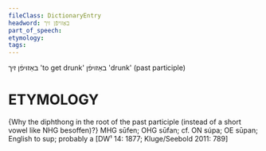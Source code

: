 ```yaml
---
fileClass: DictionaryEntry
headword: באַזויפֿן זיך
part_of_speech: 
etymology: 
tags: 
---
```

באַזויפֿן זיך
'to get drunk'
באַזויפֿן
'drunk' (past participle)

ETYMOLOGY
===========
{Why the diphthong in the root of the past participle (instead of a short vowel like NHG besoffen)?}
MHG sūfen; OHG sūfan; cf. ON súpa; OE sūpan; English to sup; probably a
[DW¹ 14: 1877; Kluge/Seebold 2011: 789]